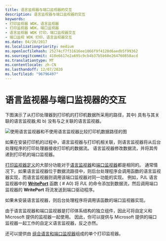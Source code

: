 ```yaml
---
title: 语言监视器与端口监视器的交互
description: 语言监视器与端口监视器的交互
keywords:
- 打印监视器 WDK，语言监视器
- 打印监视器 WDK，端口监视器
- 语言监视器 WDK 打印，端口监视器交互
- 端口监视 WDK 打印，语言监视器交互
ms.date: 04/20/2017
ms.localizationpriority: medium
ms.openlocfilehash: 25274cf7f31616ee1066f9f4120d6aedb5f99362
ms.sourcegitcommit: 418e6617e2a695c9cb4b37b5b60e264760858acd
ms.translationtype: MT
ms.contentlocale: zh-CN
ms.lasthandoff: 12/07/2020
ms.locfileid: "96796497"
---
```

# <a name="language-and-port-monitor-interaction"></a>语言监视器与端口监视器的交互





下图演示了从打印处理器到打印机的打印机数据所采用的路径，其中) 具有与其关联的语言监视器;和 b) 没有与之关联的语言监视器。

![使用语言监视器和不使用语言监视器比较打印机数据路径的图](images/mon1.png)

如果在安装打印机的过程中，语言监视器与打印机相关联，则语言监视器将从后台处理程序的打印处理器接收打印机的数据流。 语言监视器修改数据流，并将其传递到打印机的端口监视器。

[打印监视器定义](functions-defined-by-print-monitors.md)的大部分功能对于[语言监视器](language-monitors.md)和[端口监视器](port-monitors.md)都是相同的。 通常情况下，如果语言监视器位于数据流路径中，则后台处理程序会调用函数的语言监视器实现，而语言监视器则调用该端口监视器对同一功能的实现。 例如，PJL 语言监视器中的 [**WritePort**](/windows-hardware/drivers/ddi/winsplp/nf-winsplp-writeport) 函数 ( # A0) 将 *PJL* 的命令添加到数据流，然后调用端口监视器的 **WritePort** 将流发送到端口驱动程序。

如果未安装语言监视器，则后台处理程序将调用该函数的端口监视器实现。

由于语言监视器和端口监视器是打印体系结构的独立组件，因此可将自定义和 Microsoft 提供的监视器一起使用。 因此，你可以提供与 Microsoft 提供的端口监视器一起工作的自定义语言监视器，反之亦然。

还可以提供由 [组合语言和端口监视器](combined-language-and-port-monitor.md)组成的单个打印监视器。

 

